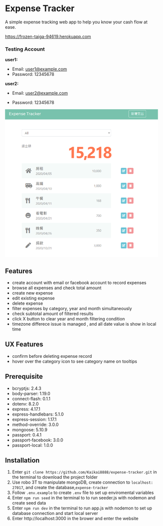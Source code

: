 # Expense Tracker
A simple expense tracking web app to help you know your cash flow at ease.

https://frozen-taiga-94619.herokuapp.com

### Testing Account

**user1:**
* Email: user1@example.com
* Password: 12345678

**user2:**

* Email: user2@example.com

* Password: 12345678

  

![home page](./screenshot/home-page-screenshot.png)

## Features
* create account with email or facebook account to record expenses
* browse all expenses and check total amount
* create new expense
* edit existing expense
* delete expense
* filter expenses by category, year and month simultaneously
* check subtotal amount of filtered results
* click X button to clear year and month filtering condition
* timezone differece issue is managed , and all date value is show in local time

## UX Features

* confirm before deleting expense record
* hover over the category icon to see category name on tooltips

## Prerequisite
* bcryptjs: 2.4.3
* body-parser: 1.19.0
* connect-flash: 0.1.1
* dotenv: 8.2.0
* express: 4.17.1
* express-handlebars: 5.1.0
* express-session: 1.17.1
* method-override: 3.0.0
* mongoose: 5.10.9
* passport: 0.4.1
* passport-facebook: 3.0.0
* passport-local: 1.0.0

## Installation
1. Enter ` git clone https://github.com/Kaikai8888/expense-tracker.git ` in the terminal to download the project folder
2. Use robo 3T to manipulate mongoDB, create connection to `localhost: 27017`, and create the database,`expense-tracker`
3. Follow `.env.example` to create `.env` file to set up enviromental variables
4. Enter `npm run seed` in the terminal to to run seeder.js with nodemon and create seed data
5. Enter `npm run dev` in the terminal to run app.js with nodemon to set up database connection and start local server 
6. Enter http://localhost:3000 in the brower and enter the website

